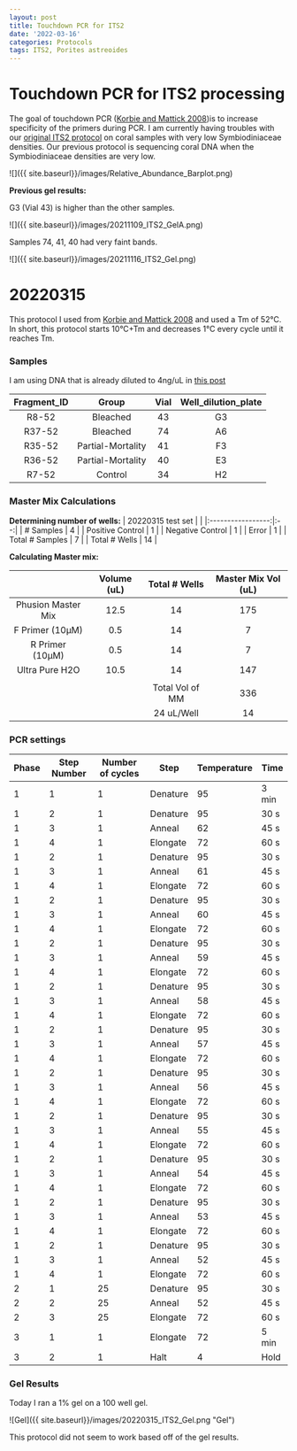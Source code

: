 ```yaml
---
layout: post
title: Touchdown PCR for ITS2
date: '2022-03-16'
categories: Protocols
tags: ITS2, Porites astreoides
---
```


# Touchdown PCR for ITS2 processing

The goal of touchdown PCR ([Korbie and Mattick 2008](https://www.nature.com/articles/nprot.2008.133))is to increase specificity of the primers during PCR. I am currently having troubles with our [original ITS2 protocol](https://github.com/emmastrand/EmmaStrand_Notebook/blob/master/_posts/2020-01-31-ITS2-Sequencing-Protocol.md) on coral samples with very low Symbiodiniaceae densities. Our previous protocol is sequencing coral DNA when the Symbiodiniaceae densities are very low.

![]({{ site.baseurl}}/images/Relative_Abundance_Barplot.png)

**Previous gel results:**

G3 (Vial 43) is higher than the other samples.

![]({{ site.baseurl}}/images/20211109_ITS2_GelA.png)

Samples 74, 41, 40 had very faint bands.

![]({{ site.baseurl}}/images/20211116_ITS2_Gel.png)


# 20220315

This protocol I used from [Korbie and Mattick 2008](https://www.nature.com/articles/nprot.2008.133) and used a Tm of 52°C. In short, this protocol starts 10°C+Tm and decreases 1°C every cycle until it reaches Tm.

### Samples

I am using DNA that is already diluted to 4ng/uL in [this post](https://kevinhwong1.github.io/KevinHWong_Notebook/20211104-ITS2-Test-set-for-KW-AH-ES-samples/)

| Fragment_ID |       Group       | Vial | Well_dilution_plate |
|:-----------:|:-----------------:|:----:|:-------------------:|
|    R8-52    |      Bleached     |  43  |          G3         |
|    R37-52   |      Bleached     |  74  |          A6         |
|    R35-52   | Partial-Mortality |  41  |          F3         |
|    R36-52   | Partial-Mortality |  40  |          E3         |
|    R7-52    |      Control      |  34  |          H2         |


### Master Mix Calculations

**Determining number of wells:**
| 20220315 test set |    |
|:-----------------:|:--:|
|     # Samples     |  4 |
|  Positive Control |  1 |
|  Negative Control |  1 |
|       Error       |  1 |
|  Total # Samples  |  7 |
|   Total # Wells   | 14 |


**Calculating Master mix:**

|                    | Volume (uL) |  Total # Wells  | Master Mix Vol (uL) |
|:------------------:|:-----------:|:---------------:|:-------------------:|
| Phusion Master Mix |     12.5    |        14       |         175         |
|   F Primer (10µM)  |     0.5     |        14       |          7          |
|   R Primer (10µM)  |     0.5     |        14       |          7          |
|   Ultra Pure H2O   |     10.5    |        14       |         147         |
|                    |             |                 |                     |
|                    |             | Total Vol of MM |         336         |
|                    |             |    24 uL/Well   |          14         |

### PCR settings

| Phase | Step Number | Number of cycles | Step     | Temperature | Time  |
|-------|-------------|------------------|----------|-------------|-------|
| 1     | 1           | 1                | Denature | 95          | 3 min |
| 1     | 2           | 1                | Denature | 95          | 30 s  |
| 1     | 3           | 1                | Anneal   | 62          | 45 s  |
| 1     | 4           | 1                | Elongate | 72          | 60 s  |
| 1     | 2           | 1                | Denature | 95          | 30 s  |
| 1     | 3           | 1                | Anneal   | 61          | 45 s  |
| 1     | 4           | 1                | Elongate | 72          | 60 s  |
| 1     | 2           | 1                | Denature | 95          | 30 s  |
| 1     | 3           | 1                | Anneal   | 60          | 45 s  |
| 1     | 4           | 1                | Elongate | 72          | 60 s  |
| 1     | 2           | 1                | Denature | 95          | 30 s  |
| 1     | 3           | 1                | Anneal   | 59          | 45 s  |
| 1     | 4           | 1                | Elongate | 72          | 60 s  |
| 1     | 2           | 1                | Denature | 95          | 30 s  |
| 1     | 3           | 1                | Anneal   | 58          | 45 s  |
| 1     | 4           | 1                | Elongate | 72          | 60 s  |
| 1     | 2           | 1                | Denature | 95          | 30 s  |
| 1     | 3           | 1                | Anneal   | 57          | 45 s  |
| 1     | 4           | 1                | Elongate | 72          | 60 s  |
| 1     | 2           | 1                | Denature | 95          | 30 s  |
| 1     | 3           | 1                | Anneal   | 56          | 45 s  |
| 1     | 4           | 1                | Elongate | 72          | 60 s  |
| 1     | 2           | 1                | Denature | 95          | 30 s  |
| 1     | 3           | 1                | Anneal   | 55          | 45 s  |
| 1     | 4           | 1                | Elongate | 72          | 60 s  |
| 1     | 2           | 1                | Denature | 95          | 30 s  |
| 1     | 3           | 1                | Anneal   | 54          | 45 s  |
| 1     | 4           | 1                | Elongate | 72          | 60 s  |
| 1     | 2           | 1                | Denature | 95          | 30 s  |
| 1     | 3           | 1                | Anneal   | 53          | 45 s  |
| 1     | 4           | 1                | Elongate | 72          | 60 s  |
| 1     | 2           | 1                | Denature | 95          | 30 s  |
| 1     | 3           | 1                | Anneal   | 52          | 45 s  |
| 1     | 4           | 1                | Elongate | 72          | 60 s  |
| 2     | 1           | 25               | Denature | 95          | 30 s  |
| 2     | 2           | 25               | Anneal   | 52          | 45 s  |
| 2     | 3           | 25               | Elongate | 72          | 60 s  |
| 3     | 1           | 1                | Elongate | 72          | 5 min |
| 3     | 2           | 1                | Halt     | 4           | Hold  |


### Gel Results

Today I ran a 1% gel on a 100 well gel.

![Gel]({{ site.baseurl}}/images/20220315_ITS2_Gel.png "Gel")

This protocol did not seem to work based off of the gel results.
